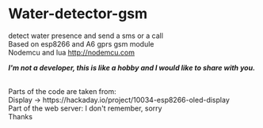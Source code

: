 # Water-detector-gsm
detect water presence and send a sms or a call<br>
Based on esp8266 and A6 gprs gsm module<br>
Nodemcu and lua http://nodemcu.com<br><p>

<b>***I'm not a developer, this is like a hobby and I would like to share with you.***</b>

<br>
Parts of the code are taken from:<br>
Display -> https://hackaday.io/project/10034-esp8266-oled-display <br>
Part of the web server: I don't remember, sorry <br>
Thanks
